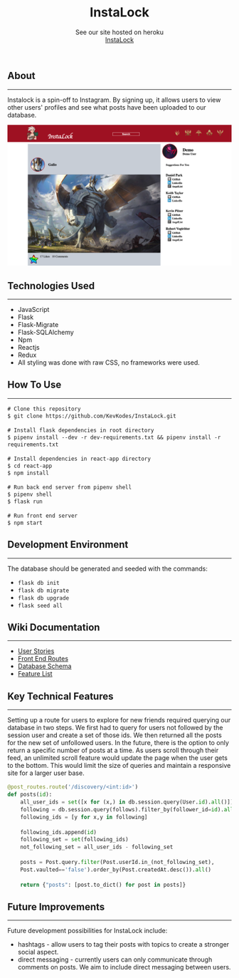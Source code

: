 <h1 align="center">InstaLock</h1>

<p align="center">See our site hosted on heroku
<br><a href="https://instalock.herokuapp.com/">InstaLock</a></br></p>
&nbsp

## About
---

Instalock is a spin-off to Instagram. By signing up, it allows users to view other users' profiles and see what posts have been uploaded to our database.

<p align="center">
  <img src="readme-assets/personal-feed.png">
</p>

## Technologies Used
---

-   JavaScript
-   Flask
-   Flask-Migrate
-   Flask-SQLAlchemy
-   Npm
-   Reactjs
-   Redux
-   All styling was done with raw CSS, no frameworks were used.


## How To Use
---
```
# Clone this repository
$ git clone https://github.com/KevKodes/InstaLock.git

# Install flask dependencies in root directory
$ pipenv install --dev -r dev-requirements.txt && pipenv install -r requirements.txt

# Install dependencies in react-app directory
$ cd react-app
$ npm install

# Run back end server from pipenv shell
$ pipenv shell
$ flask run

# Run front end server
$ npm start
```


## Development Environment
---

The database should be generated and seeded with the  commands:
-   `flask db init`
-   `flask db migrate`
-   `flask db upgrade`
-   `flask seed all`


## Wiki Documentation
---

-   [User Stories](https://github.com/KevKodes/InstaLock/wiki/User-Stories)
-   [Front End Routes](https://github.com/KevKodes/InstaLock/wiki/Frontend-Routes)
-   [Database Schema](https://github.com/KevKodes/InstaLock/wiki/Database-Schema)
-   [Feature List](https://github.com/KevKodes/open-eats/wiki/Features)

## Key Technical Features
---
Setting up a route for users to explore for new friends required querying our database in two steps. We first had to query for users not followed by the session user and create a set of those ids. We then returned all the posts for the new set of unfollowed users. In the future, there is the option to only return a specific number of posts at a time. As users scroll through their feed, an unlimited scroll feature would update the page when the user gets to the bottom. This would limit the size of queries and maintain a responsive site for a larger user base.

```python
@post_routes.route('/discovery/<int:id>')
def posts(id):
    all_user_ids = set([x for (x,) in db.session.query(User.id).all()])
    following = db.session.query(follows).filter_by(follower_id=id).all()
    following_ids = [y for x,y in following]

    following_ids.append(id)
    following_set = set(following_ids)
    not_following_set = all_user_ids - following_set

    posts = Post.query.filter(Post.userId.in_(not_following_set),
    Post.vaulted=='false').order_by(Post.createdAt.desc()).all()

    return {"posts": [post.to_dict() for post in posts]}
```


## Future Improvements
---
Future development possibilities for InstaLock include:
- hashtags - allow users to tag their posts with topics to create a stronger social aspect.
- direct messaging - currently users can only communicate through comments on posts. We aim to include direct messaging between users.
